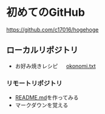 # 初めてのGitHub  
  
<https://github.com/c17016/hogehoge>  
  

## ローカルリポジトリ  
  
* お好み焼きレシピ    　
	[okonomi.txt](okonomi.txt)  
  

### リモートリポジトリ  
  
* [README.md](README.md)を作ってみる  
* マークダウンを覚える  
